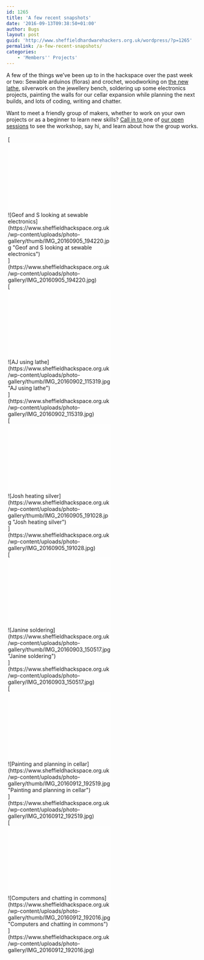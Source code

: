 ```yaml
---
id: 1265
title: 'A few recent snapshots'
date: '2016-09-13T09:38:50+01:00'
author: Bugs
layout: post
guid: 'http://www.sheffieldhardwarehackers.org.uk/wordpress/?p=1265'
permalink: /a-few-recent-snapshots/
categories:
    - 'Members'' Projects'
---
```


A few of the things we’ve been up to in the hackspace over the past week or two: Sewable arduinos (floras) and crochet, woodworking on [the new lathe](https://www.sheffieldhackspace.org.uk/wordpress/2016/06/new-equipment-wadkin-pattern-makers-lathe/), silverwork on the jewellery bench, soldering up some electronics projects, painting the walls for our cellar expansion while planning the next builds, and lots of coding, writing and chatter.

Want to meet a friendly group of makers, whether to work on your own projects or as a beginner to learn new skills? [Call in to ](https://www.sheffieldhackspace.org.uk/wordpress/visiting-us/)one of [our open sessions](https://www.sheffieldhackspace.org.uk/wordpress/calendar/) to see the workshop, say hi, and learn about how the group works.

<style id="bwg-style-0">    #bwg_container1_0 #bwg_container2_0 .bwg-container-0.bwg-standard-thumbnails {      width: 544px;              justify-content: center;        margin:0 auto !important;              background-color: rgba(255, 255, 255, 0.00);            padding-left: 4px;      padding-top: 4px;      max-width: 100%;            }        #bwg_container1_0 #bwg_container2_0 .bwg-container-0.bwg-standard-thumbnails .bwg-item {    justify-content: flex-start;      max-width: 270px;            width: 270px !important;          }    #bwg_container1_0 #bwg_container2_0 .bwg-container-0.bwg-standard-thumbnails .bwg-item > a {       margin-right: 4px;       margin-bottom: 4px;    }    #bwg_container1_0 #bwg_container2_0 .bwg-container-0.bwg-standard-thumbnails .bwg-item0 {      padding: 0px;            background-color:rgba(255,255,255, 0.30);      border: 0px none #CCCCCC;      opacity: 1.00;      border-radius: 0;      box-shadow: 0px 0px 0px #888888;    }    #bwg_container1_0 #bwg_container2_0 .bwg-container-0.bwg-standard-thumbnails .bwg-item1 img {      max-height: none;      max-width: none;      padding: 0 !important;    }        @media only screen and (min-width: 480px) {      #bwg_container1_0 #bwg_container2_0 .bwg-container-0.bwg-standard-thumbnails .bwg-item0 {        transition: all 0.3s ease 0s;-webkit-transition: all 0.3s ease 0s;      }      #bwg_container1_0 #bwg_container2_0 .bwg-container-0.bwg-standard-thumbnails .bwg-item0:hover {        -ms-transform: scale(1.1);        -webkit-transform: scale(1.1);        transform: scale(1.1);      }    }          #bwg_container1_0 #bwg_container2_0 .bwg-container-0.bwg-standard-thumbnails .bwg-item1 {      padding-top: 66.666666666667%;    }        #bwg_container1_0 #bwg_container2_0 .bwg-container-0.bwg-standard-thumbnails .bwg-title2,    #bwg_container1_0 #bwg_container2_0 .bwg-container-0.bwg-standard-thumbnails .bwg-ecommerce2 {      color: #CCCCCC;      font-family: segoe ui;      font-size: 16px;      font-weight: bold;      padding: 2px;      text-shadow: 0px 0px 0px #888888;      max-height: 100%;    }    #bwg_container1_0 #bwg_container2_0 .bwg-container-0.bwg-standard-thumbnails .bwg-thumb-description span {    color: #323A45;    font-family: Ubuntu;    font-size: 12px;    max-height: 100%;    word-wrap: break-word;    }    #bwg_container1_0 #bwg_container2_0 .bwg-container-0.bwg-standard-thumbnails .bwg-play-icon2 {      font-size: 32px;    }    #bwg_container1_0 #bwg_container2_0 .bwg-container-0.bwg-standard-thumbnails .bwg-ecommerce2 {      font-size: 19.2px;      color: #CCCCCC;    }    </style>

<div class="bwg_container bwg_thumbnail bwg_thumbnails" data-buttons-position="bottom" data-bwg="0" data-current-url="http://" data-gallery-id="2" data-gallery-type="thumbnails" data-is-album="gallery" data-lightbox-url="https://www.sheffieldhackspace.org.uk/wp-admin/admin-ajax.php?action=GalleryBox&current_view=0&gallery_id=2&tag=0&theme_id=1&shortcode_id=7&sort_by=order&order_by=asc&current_url=http%3A%2F%2F" data-popup-height="500" data-popup-width="800" data-right-click-protection="0" data-scroll="0" id="bwg_container1_0"><div id="bwg_container2_0"><div class="bwg_loading_div_1" id="ajax_loading_0"><div class="bwg_loading_div_2"><div class="bwg_loading_div_3"><div class="bwg_spider_ajax_loading" id="loading_div_0"> </div> </div> </div> </div> <form action="#" class="bwg-hidden" data-ajax-url="https://www.sheffieldhackspace.org.uk/wp-admin/admin-ajax.php?action=bwg_frontend_data" data-album-id="0" data-current="0" data-gallery-id="2" data-gallery-type="thumbnails" data-shortcode-id="7" data-tag="0" data-theme-id="1" id="gal_front_form_0" method="post"><div class="bwg-background bwg-background-0" id="bwg_container3_0"><div class="bwg-container-0 bwg-thumbnails bwg-standard-thumbnails bwg-container bwg-border-box" data-bwg="0" data-gallery-id="2" data-lightbox-url="https://www.sheffieldhackspace.org.uk/wp-admin/admin-ajax.php?action=GalleryBox&current_view=0&gallery_id=2&tag=0&theme_id=1&shortcode_id=7&sort_by=order&order_by=asc&current_url=http%3A%2F%2F" data-max-count="2" data-thumbnail-width="270" id="bwg_thumbnails_0"><div class="bwg-item"> [<div class="bwg-item0 "><div class="bwg-item1 "><div class="bwg-item2"> ![Geof and S looking at sewable electronics](https://www.sheffieldhackspace.org.uk/wp-content/uploads/photo-gallery/thumb/IMG_20160905_194220.jpg "Geof and S looking at sewable electronics")</div><div class=""> </div> </div> </div> ](https://www.sheffieldhackspace.org.uk/wp-content/uploads/photo-gallery/IMG_20160905_194220.jpg) </div><div class="bwg-item"> [<div class="bwg-item0 "><div class="bwg-item1 "><div class="bwg-item2"> ![AJ using lathe](https://www.sheffieldhackspace.org.uk/wp-content/uploads/photo-gallery/thumb/IMG_20160902_115319.jpg "AJ using lathe")</div><div class=""> </div> </div> </div> ](https://www.sheffieldhackspace.org.uk/wp-content/uploads/photo-gallery/IMG_20160902_115319.jpg) </div><div class="bwg-item"> [<div class="bwg-item0 "><div class="bwg-item1 "><div class="bwg-item2"> ![Josh heating silver](https://www.sheffieldhackspace.org.uk/wp-content/uploads/photo-gallery/thumb/IMG_20160905_191028.jpg "Josh heating silver")</div><div class=""> </div> </div> </div> ](https://www.sheffieldhackspace.org.uk/wp-content/uploads/photo-gallery/IMG_20160905_191028.jpg) </div><div class="bwg-item"> [<div class="bwg-item0 "><div class="bwg-item1 "><div class="bwg-item2"> ![Janine soldering](https://www.sheffieldhackspace.org.uk/wp-content/uploads/photo-gallery/thumb/IMG_20160903_150517.jpg "Janine soldering")</div><div class=""> </div> </div> </div> ](https://www.sheffieldhackspace.org.uk/wp-content/uploads/photo-gallery/IMG_20160903_150517.jpg) </div><div class="bwg-item"> [<div class="bwg-item0 "><div class="bwg-item1 "><div class="bwg-item2"> ![Painting and planning in cellar](https://www.sheffieldhackspace.org.uk/wp-content/uploads/photo-gallery/thumb/IMG_20160912_192519.jpg "Painting and planning in cellar")</div><div class=""> </div> </div> </div> ](https://www.sheffieldhackspace.org.uk/wp-content/uploads/photo-gallery/IMG_20160912_192519.jpg) </div><div class="bwg-item"> [<div class="bwg-item0 "><div class="bwg-item1 "><div class="bwg-item2"> ![Computers and chatting in commons](https://www.sheffieldhackspace.org.uk/wp-content/uploads/photo-gallery/thumb/IMG_20160912_192016.jpg "Computers and chatting in commons")</div><div class=""> </div> </div> </div> ](https://www.sheffieldhackspace.org.uk/wp-content/uploads/photo-gallery/IMG_20160912_192016.jpg) </div> </div> <style>      /*pagination styles*/      #bwg_container1_0 #bwg_container2_0 .tablenav-pages_0 {				text-align: center;				font-size: 12px;				font-family: segoe ui;				font-weight: bold;				color: #666666;				margin: 6px 0 4px;				display: block;      }      @media only screen and (max-width : 320px) {      #bwg_container1_0 #bwg_container2_0 .displaying-num_0 {     	 display: none;      }      }      #bwg_container1_0 #bwg_container2_0 .displaying-num_0 {				font-size: 12px;				font-family: segoe ui;				font-weight: bold;				color: #666666;				margin-right: 10px;				vertical-align: middle;      }      #bwg_container1_0 #bwg_container2_0 .paging-input_0 {				font-size: 12px;				font-family: segoe ui;				font-weight: bold;				color: #666666;				vertical-align: middle;      }      #bwg_container1_0 #bwg_container2_0 .tablenav-pages_0 a.disabled,      #bwg_container1_0 #bwg_container2_0 .tablenav-pages_0 a.disabled:hover,      #bwg_container1_0 #bwg_container2_0 .tablenav-pages_0 a.disabled:focus,			#bwg_container1_0 #bwg_container2_0 .tablenav-pages_0 input.bwg_current_page {				cursor: default;				color: rgba(102, 102, 102, 0.5);      }      #bwg_container1_0 #bwg_container2_0 .tablenav-pages_0 a,      #bwg_container1_0 #bwg_container2_0 .tablenav-pages_0 input.bwg_current_page {				cursor: pointer;				text-align: center;				font-size: 12px;				font-family: segoe ui;				font-weight: bold;				color: #666666;				text-decoration: none;				padding: 3px 6px;				margin: 0;				border-radius: 0;				border-style: solid;				border-width: 1px;				border-color: #E3E3E3;				background-color: #FFFFFF;				opacity: 1.00;				box-shadow: 0;				transition: all 0.3s ease 0s;-webkit-transition: all 0.3s ease 0s;      }      </style><span class="bwg_nav_cont_0"><div class="tablenav-pages_0"> </div> <input id="page_number_0" name="page_number_0" type="hidden" value="1"></input><script type="text/javascript">        if( jQuery('.bwg_nav_cont_0').length > 1 ) {          jQuery('.bwg_nav_cont_0').first().remove()        }        function spider_page_0(cur, x, y, load_more) {          if (typeof load_more == "undefined") {            var load_more = false;          }          if (jQuery(cur).hasClass('disabled')) {            return false;          }          var items_county_0 = 1;          switch (y) {            case 1:              if (x >= items_county_0) {                document.getElementById('page_number_0').value = items_county_0;              }              else {                document.getElementById('page_number_0').value = x + 1;              }              break;            case 2:              document.getElementById('page_number_0').value = items_county_0;              break;            case -1:              if (x == 1) {                document.getElementById('page_number_0').value = 1;              }              else {                document.getElementById('page_number_0').value = x - 1;              }              break;            case -2:              document.getElementById('page_number_0').value = 1;              break;						case 0:              document.getElementById('page_number_0').value = x;              break;            default:              document.getElementById('page_number_0').value = 1;          }          bwg_ajax('gal_front_form_0', '0', 'bwg_thumbnails_0', '0', '', 'gallery', 0, '', '', load_more, '', 1);        }                    jQuery('.first-page-0').on('click', function () {              spider_page_0(this, 1, -2, 'numeric');              return false;            });            jQuery('.prev-page-0').on('click', function () {              spider_page_0(this, 1, -1, 'numeric');              return false;            });            jQuery('.next-page-0').on('click', function () {              spider_page_0(this, 1, 1, 'numeric');              return false;            });            jQuery('.last-page-0').on('click', function () {              spider_page_0(this, 1, 2, 'numeric');              return false;            });        				/* Change page on input enter. */        function bwg_change_page_0( e, that ) {          if (  e.key == 'Enter' ) {            var to_page = parseInt(jQuery(that).val());            var pages_count = jQuery(that).parents(".pagination-links").data("pages-count");            var current_url_param = jQuery(that).attr('data-url-info');            if (to_page > pages_count) {              to_page = 1;            }	 												spider_page_0(this, to_page, 0, 'numeric');							return false;						          }          return true;        }        jQuery('.bwg_load_btn_0').on('click', function () {            spider_page_0(this, 1, 1, true);            return false;        });      </script></span> </div> </form> <style>          #bwg_container1_0 #bwg_container2_0 #spider_popup_overlay_0 {          background-color: #000000;          opacity: 0.70;          }          </style><div class="bwg_spider_popup_loading" id="bwg_spider_popup_loading_0"></div><div class="spider_popup_overlay" id="spider_popup_overlay_0" onclick="spider_destroypopup(1000)"></div> <input id="bwg_random_seed_0" type="hidden" value="1138751597"></input></div> </div> <script>      if (document.readyState === 'complete') {        if( typeof bwg_main_ready == 'function' ) {          if ( jQuery("#bwg_container1_0").height() ) {            bwg_main_ready(jQuery("#bwg_container1_0"));          }        }      } else {        document.addEventListener('DOMContentLoaded', function() {          if( typeof bwg_main_ready == 'function' ) {            if ( jQuery("#bwg_container1_0").height() ) {             bwg_main_ready(jQuery("#bwg_container1_0"));            }          }        });      }    </script>